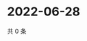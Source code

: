 # 2022-06-28

共 0 条

<!-- BEGIN WEIBO -->
<!-- 最后更新时间 Tue Jun 28 2022 18:17:56 GMT+0800 (China Standard Time) -->

<!-- END WEIBO -->
